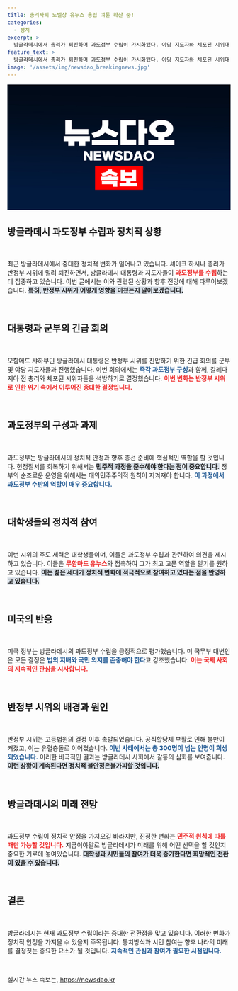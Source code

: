 ```yaml
---
title: 총리사퇴 노벨상 유누스 옹립 여론 확산 중!
categories:
  - 정치
excerpt: >
  방글라데시에서 총리가 퇴진하며 과도정부 수립이 가시화됐다. 야당 지도자와 체포된 시위대 모두 석방 결정, 대학생들은 유누스를 수반으로 요구. 미국 또한 상황 개선을 환영하며 민주적 절차를 강조했다.
feature_text: >
  방글라데시에서 총리가 퇴진하며 과도정부 수립이 가시화됐다. 야당 지도자와 체포된 시위대 모두 석방 결정, 대학생들은 유누스를 수반으로 요구. 미국 또한 상황 개선을 환영하며 민주적 절차를 강조했다.
image: '/assets/img/newsdao_breakingnews.jpg'
---
```


<p><img src="/assets/img/newsdao_breakingnews.jpg" alt="implanttips 속보" /></p>

<h2 data-ke-size="size26">방글라데시 과도정부 수립과 정치적 상황</h2>

<p data-ke-size="size16">&nbsp;</p>

<p>최근 방글라데시에서 중대한 정치적 변화가 일어나고 있습니다. 셰이크 하시나 총리가 반정부 시위에 밀려 퇴진하면서, 방글라데시 대통령과 지도자들이 <b><span style="color: #ee2323;">과도정부를 수립</span></b>하는 데 집중하고 있습니다. 이번 글에서는 이와 관련된 상황과 향후 전망에 대해 다루어보겠습니다. <b><span style="background-color: #21538527;">특히, 반정부 시위가 어떻게 영향을 미쳤는지 알아보겠습니다.</span></b> </p>

<p data-ke-size="size16">&nbsp;</p>

<h2>대통령과 군부의 긴급 회의</h2>

<p data-ke-size="size16">&nbsp;</p>

<p>모함메드 샤하부딘 방글라데시 대통령은 반정부 시위를 진압하기 위한 긴급 회의를 군부 및 야당 지도자들과 진행했습니다. 이번 회의에서는 <b><span style="color: #1a5490;">즉각 과도정부 구성</span></b>과 함께, 칼레다 지아 전 총리와 체포된 시위자들을 석방하기로 결정했습니다. <b><span style="color: #ee2323;">이번 변화는 반정부 시위로 인한 위기 속에서 이루어진 중대한 결정입니다. </span></b> </p>

<p data-ke-size="size16">&nbsp;</p>

<h2>과도정부의 구성과 과제</h2>

<p data-ke-size="size16">&nbsp;</p>

<p>과도정부는 방글라데시의 정치적 안정과 향후 총선 준비에 핵심적인 역할을 할 것입니다. 헌정질서를 회복하기 위해서는 <b><span style="background-color: #21538527;">민주적 과정을 준수해야 한다는 점이 중요합니다.</span></b> 정부의 순조로운 운영을 위해서는 대의민주주의적 원칙이 지켜져야 합니다. <b><span style="color: #1a5490;">이 과정에서 과도정부 수반의 역할이 매우 중요합니다.</span></b> </p>

<p data-ke-size="size16">&nbsp;</p>

<h2>대학생들의 정치적 참여</h2>

<p data-ke-size="size16">&nbsp;</p>

<p>이번 시위의 주도 세력은 대학생들이며, 이들은 과도정부 수립과 관련하여 의견을 제시하고 있습니다. 이들은 <b><span style="color: #ee2323;">무함마드 유누스</span></b>와 접촉하여 그가 최고 고문 역할을 맡기를 원하고 있습니다. <b><span style="background-color: #21538527;">이는 젊은 세대가 정치적 변화에 적극적으로 참여하고 있다는 점을 반영하고 있습니다.</span></b> </p>

<p data-ke-size="size16">&nbsp;</p>

<h2>미국의 반응</h2>

<p data-ke-size="size16">&nbsp;</p>

<p>미국 정부는 방글라데시의 과도정부 수립을 긍정적으로 평가했습니다. 미 국무부 대변인은 모든 결정은 <b><span style="color: #1a5490;">법의 지배와 국민 의지를 존중해야 한다</span></b>고 강조했습니다. <b><span style="color: #ee2323;">이는 국제 사회의 지속적인 관심을 시사합니다.</span></b> </p>

<p data-ke-size="size16">&nbsp;</p>

<h2>반정부 시위의 배경과 원인</h2>

<p data-ke-size="size16">&nbsp;</p>

<p>반정부 시위는 고등법원의 결정 이후 촉발되었습니다. 공직할당제 부활로 인해 불만이 커졌고, 이는 유혈충돌로 이어졌습니다. <b><span style="color: #1a5490;">이번 사태에서는 총 300명이 넘는 인명이 희생되었습니다.</span></b> 이러한 비극적인 결과는 방글라데시 사회에서 갈등의 심화를 보여줍니다. <b><span style="background-color: #21538527;">이런 상황이 계속된다면 정치적 불안정은불가피할 것입니다.</span></b> </p>

<p data-ke-size="size16">&nbsp;</p>

<h2>방글라데시의 미래 전망</h2>

<p data-ke-size="size16">&nbsp;</p>

<p>과도정부 수립이 정치적 안정을 가져오길 바라지만, 진정한 변화는 <b><span style="color: #ee2323;">민주적 원칙에 따를 때만 가능할 것입니다.</span></b> 지금이야말로 방글라데시가 미래를 위해 어떤 선택을 할 것인지 중요한 기로에 놓여있습니다. <b><span style="background-color: #21538527;">대학생과 시민들의 참여가 더욱 증가한다면 희망적인 전환이 있을 수 있습니다.</span></b> </p>

<p data-ke-size="size16">&nbsp;</p>

<h2>결론</h2>

<p data-ke-size="size16">&nbsp;</p>

<p>방글라데시는 현재 과도정부 수립이라는 중대한 전환점을 맞고 있습니다. 이러한 변화가 정치적 안정을 가져올 수 있을지 주목됩니다. 통치방식과 시민 참여는 향후 나라의 미래를 결정짓는 중요한 요소가 될 것입니다. <b><span style="color: #1a5490;">지속적인 관심과 참여가 필요한 시점입니다.</span></b> </p>

<p data-ke-size="size16">&nbsp;</p>
실시간 뉴스 속보는, <a href="https://newsdao.kr" rel="dofollow">https://newsdao.kr</a>


